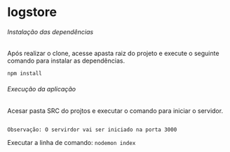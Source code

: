 # logstore 

###### Instalação das dependências 

Após realizar o clone, acesse apasta raiz do projeto e execute o seguinte comando para instalar as dependências.

`npm install`

###### Execução da aplicação 

Acesar pasta SRC do projtos e executar o comando para iniciar o servidor.

```

Observação: O servirdor vai ser iniciado na porta 3000
```

Executar a linha de comando: `nodemon index`
